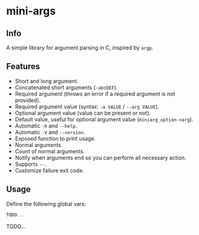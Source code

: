 # mini-args

## Info

A simple library for argument parsing in C, inspired by `argp`.

## Features

- Short and long argument.
- Concatenated short arguments (`-abcDEF`).
- Required argument (throws an error if a required argument is not provided).
- Required argument value (syntax: `-a VALUE` / `--arg VALUE`).
- Optional argument value (value can be present or not).
- Default value, useful for optional argument value (`miniarg_option->arg`).
- Automatic `-h` and `--help`.
- Automatic `-V` and `--version`.
- Exposed function to print usage.
- Normal arguments.
- Count of normal arguments.
- Notify when arguments end so you can perform all necessary action.
- Supports `--`.
- Customize failure exit code.

## Usage

Define the following global vars:
```c
TODO...
```

TODO...

